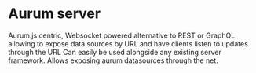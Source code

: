 # Aurum server
Aurum.js centric, Websocket powered alternative to REST or GraphQL allowing to expose data sources by URL and have clients listen to updates through the URL
Can easily be used alongside any existing server framework. Allows exposing aurum datasources through the net.

